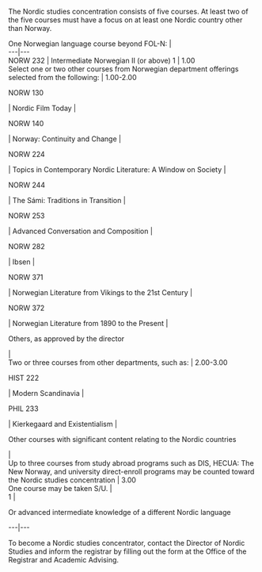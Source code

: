   
  
The Nordic studies concentration consists of five courses. At least two of the five courses must have a focus on at least one Nordic country other than Norway.

One Norwegian language course beyond FOL-N:  |  
---|---  
NORW 232  |  Intermediate Norwegian II (or above)  1  |  1.00  
Select one or two other courses from Norwegian department offerings selected from the following:  |  1.00-2.00  
  
NORW 130

|  Nordic Film Today  |  
  
NORW 140

|  Norway: Continuity and Change  |  
  
NORW 224

|  Topics in Contemporary Nordic Literature: A Window on Society  |  
  
NORW 244

|  The Sámi: Traditions in Transition  |  
  
NORW 253

|  Advanced Conversation and Composition  |  
  
NORW 282

|  Ibsen  |  
  
NORW 371

|  Norwegian Literature from Vikings to the 21st Century  |  
  
NORW 372

|  Norwegian Literature from 1890 to the Present  |  
  
Others, as approved by the director

|  
Two or three courses from other departments, such as:  |  2.00-3.00  
  
HIST 222

|  Modern Scandinavia  |  
  
PHIL 233

|  Kierkegaard and Existentialism  |  
  
Other courses with significant content relating to the Nordic countries

|  
Up to three courses from study abroad programs such as DIS, HECUA: The New Norway, and university direct-enroll programs may be counted toward the Nordic studies concentration  |  3.00  
One course may be taken S/U.  |  
1  |

Or advanced intermediate knowledge of a different Nordic language  
  
---|---  
  
To become a Nordic studies concentrator, contact the Director of Nordic Studies and inform the registrar by filling out the form at the Office of the Registrar and Academic Advising.

